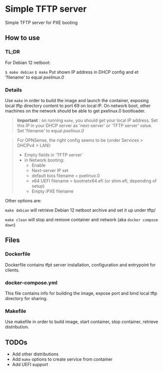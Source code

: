 # Simple TFTP server

Simple TFTP server for PXE booting

## How to use

### TL;DR

For Debian 12 netboot:

```$ make debian```
```$ make```
Put shown IP address in DHCP config and et 'filename' to equal _pxelinux.0_


### Details

Use ```make``` in order to build the image and launch the container, exposing local tftp directory content to port 69 on local IP.
On network boot, other machines on the network should be able to get pxelinux.0 bootloader.

> **Important** :
on running ```make```, you should get your local IP address.
Set this IP in your DHCP server as 'next-server' or 'TFTP server' value.
Set 'filename' to equal _pxelinux.0_



> For OPNSense, the right config seems to be (under Services > DHCPv4 > LAN):
> - Empty fields in 'TFTP server'
> - in Network booting:
>   - Enable
>   - Next-server IP set
>   - default bios filename = pxelinux.0
>   - x64 UEFI filename = bootnetx64.efi (or shim.efi, depending of setup)
>   - Empty iPXE filename


Other options are:

```make debian``` will retrieve Debian 12 netboot archive and set it up under tftp/

```make clean``` will stop and remove container and network (aka ```docker compose down```)




## Files

### Dockerfile

Dockerfile contains tfpt server installation, configuration and entrypoint for clients.

### docker-compose.yml

This file contains info for building the image, expose port and bind local tftp directory for sharing.

### Makefile

Use makefile in order to build image, start container, stop container, retrieve distribution.


## TODOs

- Add other distributions
- Add ```make``` options to create service from container
- Add UEFI support
